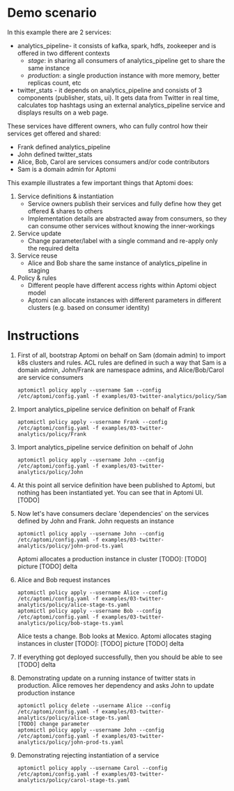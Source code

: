 # Demo scenario

In this example there are 2 services:
- analytics_pipeline- it consists of kafka, spark, hdfs, zookeeper and is offered in two different contexts
  - *stage*: in sharing all consumers of analytics_pipeline get to share the same instance
  - *production*: a single production instance with more memory, better replicas count, etc 
- twitter_stats - it depends on analytics_pipeline and consists of 3 components (publisher, stats, ui).
  It gets data from Twitter in real time, calculates top hashtags using an external analytics_pipeline service and displays
  results on a web page.  

These services have different owners, who can fully control how their services get offered and shared:
- Frank defined analytics_pipeline
- John defined twitter_stats
- Alice, Bob, Carol are services consumers and/or code contributors
- Sam is a domain admin for Aptomi

This example illustrates a few important things that Aptomi does:
1. Service definitions & instantiation
    - Service owners publish their services and fully define how they get offered & shares to others
    - Implementation details are abstracted away from consumers, so they can consume other services without knowing the inner-workings
1. Service update
    - Change parameter/label with a single command and re-apply only the required delta 
1. Service reuse
    - Alice and Bob share the same instance of analytics_pipeline in staging
1. Policy & rules
    - Different people have different access rights within Aptomi object model
    - Aptomi can allocate instances with different parameters in different clusters (e.g. based on consumer identity)

# Instructions

1. First of all, bootstrap Aptomi on behalf on Sam (domain admin) to import k8s clusters and rules. ACL rules are defined in such
a way that Sam is a domain admin, John/Frank are namespace admins, and Alice/Bob/Carol are service consumers
    ```
    aptomictl policy apply --username Sam --config /etc/aptomi/config.yaml -f examples/03-twitter-analytics/policy/Sam
    ```
1. Import analytics_pipeline service definition on behalf of Frank
    ```
    aptomictl policy apply --username Frank --config /etc/aptomi/config.yaml -f examples/03-twitter-analytics/policy/Frank
    ```
1. Import analytics_pipeline service definition on behalf of John
    ```
    aptomictl policy apply --username John --config /etc/aptomi/config.yaml -f examples/03-twitter-analytics/policy/John
    ```
1. At this point all service definition have been published to Aptomi, but nothing has been instantiated yet. You can see
that in Aptomi UI.
    [TODO]

1. Now let's have consumers declare 'dependencies' on the services defined by John and Frank. John requests an instance
    ```
    aptomictl policy apply --username John --config /etc/aptomi/config.yaml -f examples/03-twitter-analytics/policy/john-prod-ts.yaml
    ```
    Aptomi allocates a production instance in cluster [TODO]:
    [TODO] picture
    [TODO] delta

1. Alice and Bob request instances
    ```
    aptomictl policy apply --username Alice --config /etc/aptomi/config.yaml -f examples/03-twitter-analytics/policy/alice-stage-ts.yaml
    aptomictl policy apply --username Bob --config /etc/aptomi/config.yaml -f examples/03-twitter-analytics/policy/bob-stage-ts.yaml
    ```
    Alice tests a change. Bob looks at Mexico.
    Aptomi allocates staging instances in cluster [TODO]:
    [TODO] picture
    [TODO] delta

1. If everything got deployed successfully, then you should be able to see 
    [TODO] delta

1. Demonstrating update on a running instance of twitter stats in production. Alice removes her dependency and asks John to update production instance
    ```
    aptomictl policy delete --username Alice --config /etc/aptomi/config.yaml -f examples/03-twitter-analytics/policy/alice-stage-ts.yaml
    [TODO] change parameter
    aptomictl policy apply --username John --config /etc/aptomi/config.yaml -f examples/03-twitter-analytics/policy/john-prod-ts.yaml
    ```

1. Demonstrating rejecting instantiation of a service
    ```
    aptomictl policy apply --username Carol --config /etc/aptomi/config.yaml -f examples/03-twitter-analytics/policy/carol-stage-ts.yaml
    ```
 